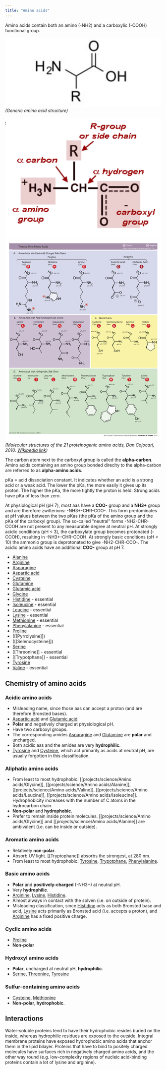 ```yaml
---
title: "Amino acids"
---
```


Amino acids contain both an amino (-NH2) and a carboxylic (-COOH) functional group.

![](projects/attachments/Pasted%20image%2020230122143241.png)
_(Generic amino acid structure)_

![](projects/attachments/Pasted%20image%2020230122144549.png)
![](projects/attachments/Pasted%20image%2020230122140811.png)_(Molecular structures of the 21 proteinogenic amino acids, Dan Cojocari, 2010. [Wikipedia link](https://commons.wikimedia.org/wiki/Category:Amino_acids#/media/File:Molecular_structures_of_the_21_proteinogenic_amino_acids.svg))_


The carbon atom next to the carboxyl group is called the __alpha-carbon__. Amino acids containing an amino group bonded direclty to the alpha-carbon are referred to as __alpha-amino acids__. 

pKa = acid dissociation constant. It indicates whether an acid is a strong acid or a weak acid. The lower the pKa, the more easily it gives up its proton. The higher the pKa, the more tightly the proton is held. Strong acids have pKa of less than zero. 

At physiological pH (pH 7), most aas have a **COO-** group and a **NH3+** group and are therefore zwitterions: -NH3+-CHR-COO-. This form predominates at pH values between the two pKas (the pKa of the amino group and the pKa of the carboxyl group). The so-called "neutral" forms -NH2-CHR-COOH are not present to any measurable degree at neutral pH. At strongly acidic conditions (pH < 3), the carboxylate group becomes protonated (-COOH), resulting in -NH3+-CHR-COOH. At strongly basic conditions (pH > 10) the ammonio group is deprotonated to give -NH2-CHR-COO-. The acidic amino acids have an additional **COO-** group at pH 7. 

- [Alanine](projects/science/Amino%20acids/Alanine.md)
- [Arginine](projects/science/Amino%20acids/Arginine.md)
- [Asparagine](projects/science/Amino%20acids/Asparagine.md)
- [Aspartic acid](projects/science/Amino%20acids/Aspartic%20acid.md)
- [Cysteine](projects/science/Amino%20acids/Cysteine.md)
- [Glutamine](projects/science/Amino%20acids/Glutamine.md)
- [Glutamic acid](projects/science/Amino%20acids/Glutamic%20acid.md)
- [Glycine](projects/science/Amino%20acids/Glycine.md)
- [Histidine](projects/science/Amino%20acids/Histidine.md) - essential
- [Isoleucine](projects/science/Amino%20acids/Isoleucine.md) - essential
- [Leucine](projects/science/Amino%20acids/Leucine.md) - essential
- [Lysine](projects/science/Amino%20acids/Lysine.md) - essential
- [Methionine](projects/science/Amino%20acids/Methionine.md) - essential
- [Phenylalanine](projects/science/Amino%20acids/Phenylalanine.md) - essential
- [Proline](projects/science/Amino%20acids/Proline.md)
- ([[Pyrrolysine]])
- ([[Selenocysteine]])
- [Serine](projects/science/Amino%20acids/Serine.md)
- [[Threonine]] - essential
- [[Trypotphane]] - essential
- [Tyrosine](projects/science/Amino%20acids/Tyrosine.md)
- [Valine](projects/science/Amino%20acids/Valine.md) - essential


## Chemistry of amino acids
### Acidic amino acids
- Misleading name, since those aas can accept a proton (and are therefore Bronsted bases). 
- [Aspartic acid](projects/science/Amino%20acids/Aspartic%20acid.md) and [Glutamic acid](projects/science/Amino%20acids/Glutamic%20acid.md)
- **Polar** and negatively charged at physiological pH.
- Have two carboxyl groups. 
- The corresponding amides [Asparagine](projects/science/Amino%20acids/Asparagine.md) and [Glutamine](projects/science/Amino%20acids/Glutamine.md) are **polar** and uncharged. 
- Both acidic aas and the amides are very **hydrophilic**. 
- [Tyrosine](projects/science/Amino%20acids/Tyrosine.md) and [Cysteine](projects/science/Amino%20acids/Cysteine.md), which act primarily as acids at neutral pH, are usually forgotten in this classification. 

### Aliphatic amino acids
- From least to most hydrophobic: [[projects/science/Amino acids/Glycine]], [[projects/science/Amino acids/Alanine]], [[projects/science/Amino acids/Valine]], [[projects/science/Amino acids/Leucine]], [[projects/science/Amino acids/Isoleucine]]. Hydrophobicity increases with the number of C atoms in the hydrocarbon chain. 
- **Non-polar** and **hydrophobic**. 
- Prefer to remain inside protein molecules. [[projects/science/Amino acids/Glycine]] and [[projects/science/Amino acids/Alanine]] are ambivalent (i.e. can be inside or outside). 

### Aromatic amino acids
- Relatively **non-polar**.
- Absorb UV light. [[Tryptophane]] absorbs the strongest, at 280 nm. 
- From least to most hydrophobic: [Tyrosine](projects/science/Amino%20acids/Tyrosine.md), [Trypotphane](projects/science/Amino%20acids/Trypotphane.md), [Phenylalanine](projects/science/Amino%20acids/Phenylalanine.md). 


### Basic amino acids
- **Polar** and **positively-charged** (-NH3+) at neutral pH.
- Very **hydrophilic**. 
- [Arginine](projects/science/Amino%20acids/Arginine.md), [Lysine](projects/science/Amino%20acids/Lysine.md), [Histidine](projects/science/Amino%20acids/Histidine.md).
- Almost always in contact with the solven (i.e. on outside of protein). 
- Misleading classification, since [Histidine](projects/science/Amino%20acids/Histidine.md) acts as both Bronsted base and acid, [Lysine](projects/science/Amino%20acids/Lysine.md) acts primarily as Bronsted acid (i.e. accepts a proton), and [Arginine](projects/science/Amino%20acids/Arginine.md) has a fixed positive charge. 


### Cyclic amino acids
- [Proline](projects/science/Amino%20acids/Proline.md)
- **Non-polar**

### Hydroxyl amino acids
- **Polar**, uncharged at neutral pH, **hydrophilic**.
- [Serine](projects/science/Amino%20acids/Serine.md), [Threonine](projects/science/Amino%20acids/Threonine.md), [Tyrosine](projects/science/Amino%20acids/Tyrosine.md)

### Sulfur-containing amino acids
- [Cysteine](projects/science/Amino%20acids/Cysteine.md), [Methionine](projects/science/Amino%20acids/Methionine.md)
- **Non-polar**, **hydrophobic**. 


## Interactions

Water-soluble proteins tend to have their hydrophobic resides buried on the inside, whereas hydrophilic residues are exposed to the outside. Integral membrane proteins have exposed hydrophobic amino acids that anchor them in the lipid bilayer. Proteins that have to bind to positely charged molecules have surfaces rich in negatively charged amino acids, and the other way round (e.g. low-complexity regions of nucleic acid-binding proteins contain a lot of lysine and arginine). 